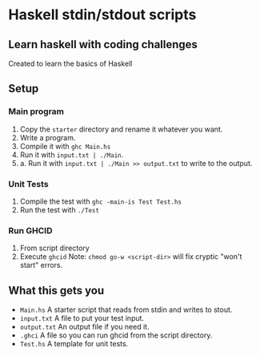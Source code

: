 # Haskell stdin/stdout scripts

## Learn haskell with coding challenges

Created to learn the basics of Haskell

## Setup

### Main program
1. Copy the `starter` directory and rename it whatever you want.
2. Write a program.
3. Compile it with `ghc Main.hs`
4. Run it with `input.txt | ./Main`.
4. a. Run it with `input.txt | ./Main >> output.txt` to write to the output.

### Unit Tests
1. Compile the test with `ghc -main-is Test Test.hs`
2. Run the test with `./Test`

### Run GHCID
1. From script directory
2. Execute `ghcid`
Note: `chmod go-w <script-dir>` will fix cryptic "won't start" errors.

## What this gets you

* `Main.hs` A starter script that reads from stdin and writes to stout.
* `input.txt` A file to put your test input.
* `output.txt` An output file if you need it.
* `.ghci` A file so you can run ghcid from the script directory.
* `Test.hs` A template for unit tests.

